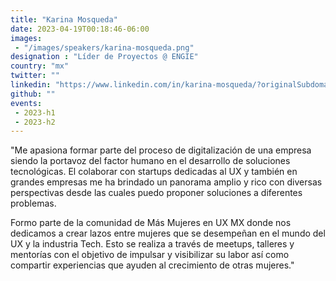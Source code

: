 ```yaml
---
title: "Karina Mosqueda"
date: 2023-04-19T00:18:46-06:00
images: 
 - "/images/speakers/karina-mosqueda.png"
designation : "Líder de Proyectos @ ENGIE"
country: "mx"
twitter: ""
linkedin: "https://www.linkedin.com/in/karina-mosqueda/?originalSubdomain=mx"
github: ""
events: 
 - 2023-h1
 - 2023-h2
---
```


"Me apasiona formar parte del proceso de digitalización de una empresa siendo la portavoz del factor humano en el desarrollo de soluciones tecnológicas. El colaborar con startups dedicadas al UX y también en grandes empresas me ha brindado un panorama amplio y rico con diversas perspectivas desde las cuales puedo proponer soluciones a diferentes problemas.

Formo parte de la comunidad de Más Mujeres en UX MX donde nos dedicamos a crear lazos entre mujeres que se desempeñan en el mundo del UX y la industria Tech. Esto se realiza a través de meetups, talleres y mentorías con el objetivo de impulsar y visibilizar su labor así como compartir experiencias que ayuden al crecimiento de otras mujeres."